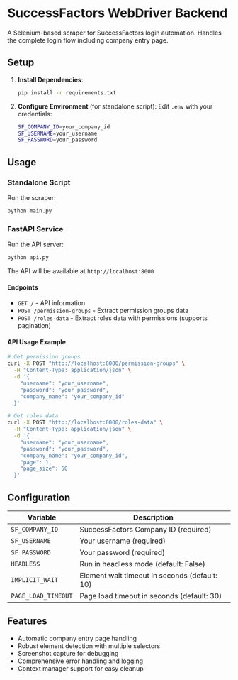 # SuccessFactors WebDriver Backend

A Selenium-based scraper for SuccessFactors login automation. Handles the complete login flow including company entry page.

## Setup

1. **Install Dependencies**:

   ```bash
   pip install -r requirements.txt
   ```

2. **Configure Environment** (for standalone script):
   Edit `.env` with your credentials:

   ```bash
   SF_COMPANY_ID=your_company_id
   SF_USERNAME=your_username
   SF_PASSWORD=your_password
   ```

## Usage

### Standalone Script

Run the scraper:

```bash
python main.py
```

### FastAPI Service

Run the API server:

```bash
python api.py
```

The API will be available at `http://localhost:8000`

#### Endpoints

- `GET /` - API information
- `POST /permission-groups` - Extract permission groups data
- `POST /roles-data` - Extract roles data with permissions (supports pagination)

#### API Usage Example

```bash
# Get permission groups
curl -X POST "http://localhost:8000/permission-groups" \
  -H "Content-Type: application/json" \
  -d '{
    "username": "your_username",
    "password": "your_password",
    "company_name": "your_company_id"
  }'

# Get roles data
curl -X POST "http://localhost:8000/roles-data" \
  -H "Content-Type: application/json" \
  -d '{
    "username": "your_username",
    "password": "your_password",
    "company_name": "your_company_id",
    "page": 1,
    "page_size": 50
  }'
```

## Configuration

| Variable | Description |
|----------|-------------|
| `SF_COMPANY_ID` | SuccessFactors Company ID (required) |
| `SF_USERNAME` | Your username (required) |
| `SF_PASSWORD` | Your password (required) |
| `HEADLESS` | Run in headless mode (default: False) |
| `IMPLICIT_WAIT` | Element wait timeout in seconds (default: 10) |
| `PAGE_LOAD_TIMEOUT` | Page load timeout in seconds (default: 30) |

## Features

- Automatic company entry page handling
- Robust element detection with multiple selectors
- Screenshot capture for debugging
- Comprehensive error handling and logging
- Context manager support for easy cleanup
